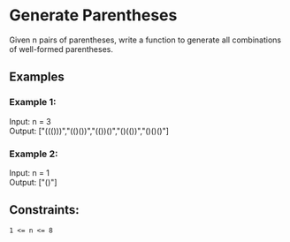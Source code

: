 # Generate Parentheses

Given n pairs of parentheses, write a function to generate all combinations of well-formed parentheses.

## Examples

### Example 1:

Input: n = 3  
Output: ["((()))","(()())","(())()","()(())","()()()"]  

### Example 2:

Input: n = 1  
Output: ["()"]  

## Constraints:

`1 <= n <= 8`
